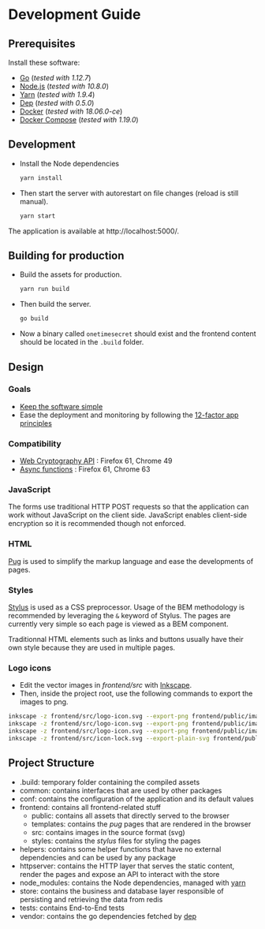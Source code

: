 # Development Guide

## Prerequisites

Install these software:

- [Go](https://golang.org/) (*tested with 1.12.7*)
- [Node.js](https://nodejs.org/) (*tested with 10.8.0*)
- [Yarn](https://yarnpkg.com) (*tested with 1.9.4*)
- [Dep](https://golang.github.io/dep/) (*tested with 0.5.0*)
- [Docker](https://www.docker.com/) (*tested with 18.06.0-ce*)
- [Docker Compose](https://docs.docker.com/compose/) (*tested with 1.19.0*)


## Development

- Install the Node dependencies

    ```sh
    yarn install
    ```

- Then start the server with autorestart on file changes (reload is still manual).

    ```sh
    yarn start
    ```

The application is available at http://localhost:5000/.


## Building for production

- Build the assets for production.

    ```sh
    yarn run build
    ```

- Then build the server.

    ```sh
    go build
    ```

- Now a binary called `onetimesecret` should exist and the frontend content should be located in the `.build` folder.


## Design

### Goals

- [Keep the software simple](https://en.wikipedia.org/wiki/KISS_principle)
- Ease the deployment and monitoring by following the [12-factor app principles](https://12factor.net/)


### Compatibility

- [Web Cryptography API](https://caniuse.com/#feat=cryptography) : Firefox 61, Chrome 49
- [Async functions](https://caniuse.com/#search=async) : Firefox 61, Chrome 63


### JavaScript

The forms use traditional HTTP POST requests so that the application can work without JavaScript on the client side.
JavaScript enables client-side encryption so it is recommended though not enforced.


### HTML

[Pug](https://pugjs.org/) is used to simplify the markup language and ease the developments of pages.


### Styles

[Stylus](http://stylus-lang.com/) is used as a CSS preprocessor.
Usage of the BEM methodology is recommended by leveraging the `&` keyword of Stylus.
The pages are currently very simple so each page is viewed as a BEM component.

Traditionnal HTML elements such as links and buttons usually have their own style because they are used in multiple pages.

### Logo icons

- Edit the vector images in *frontend/src* with [Inkscape](https://inkscape.org).
- Then, inside the project root, use the following commands to export the images to png.

```sh
inkscape -z frontend/src/logo-icon.svg --export-png frontend/public/images/icon-512.png -w 512 -h 512
inkscape -z frontend/src/logo-icon.svg --export-png frontend/public/images/icon-192.png -w 192 -h 192
inkscape -z frontend/src/logo-icon.svg --export-png frontend/public/images/icon-32.png -w 32 -h 32
inkscape -z frontend/src/icon-lock.svg --export-plain-svg frontend/public/images/icon-lock.svg
```


## Project Structure

- .build: temporary folder containing the compiled assets
- common: contains interfaces that are used by other packages
- conf: contains the configuration of the application and its default values
- frontend: contains all frontend-related stuff
  - public: contains all assets that directly served to the browser
  - templates: contains the *pug* pages that are rendered in the browser
  - src: contains images in the source format (svg)
  - styles: contains the *stylus* files for styling the pages
- helpers: contains some helper functions that have no external dependencies and can be used by any package
- httpserver: contains the HTTP layer that serves the static content, render the pages and expose an API to interact with the store
- node_modules: contains the Node dependencies, managed with [yarn](https://yarnpkg.com/)
- store: contains the business and database layer responsible of persisting and retrieving the data from redis
- tests: contains End-to-End tests
- vendor: contains the go dependencies fetched by [dep](https://golang.github.io/dep/)
